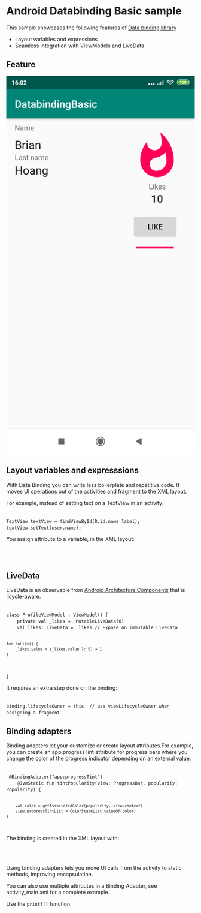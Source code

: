 # Android Databinding Basic sample

This sample showcases the following features of [Data binding library](https://developer.android.com/topic/libraries/data-binding/index.html)

- Layout variables and expressions
- Seamless integration with ViewModels and LiveData

## Feature

![Alt text](/screenshots/screenshot.png?raw=true "ViewModelActivity")

## Layout variables and expresssions
With Data Binding you can write less boilerplate and repetitive code. It moves UI operations out of the activities and fragment to the XML layout.

For example, instead of setting text on a TextView in an activity:

<code>
TextView textView = findViewById(R.id.name_label);
textView.setText(user.name);
</code>

You assign attribute to a variable, in the XML layout:

<code>
<TextView
    android:layout_width="wrap_content"
    android:layout_height="wrap_content"
    android:text="@{viewmodel.name}" />
</code>

## LiveData
LiveData is an observable from [Android Architecture Components](https://developer.android.com/topic/libraries/architecture) that is licycle-aware.

<code>
class ProfileViewModel : ViewModel() {
    private val _likes =  MutableLiveData(0)
    val likes: LiveData<Int> = _likes // Expose an immutable LiveData

    fun onLike() {
        _likes.value = (_likes.value ?: 0) + 1
    }
}
</code>

It requires an extra step done on the binding:

<code>
binding.lifecycleOwner = this  // use viewLifecycleOwner when assigning a fragment
</code>

## Binding adapters
Binding adapters let your customize or create layout attributes.For example, you can create an app:progressTint attribute for progress bars where you change the color of the progress indicator depending on an external value.

<code>
 @BindingAdapter("app:progressTint")
    @JvmStatic fun tintPopularity(view: ProgressBar, popularity: Popularity) {

        val color = getAssociatedColor(popularity, view.context)
        view.progressTintList = ColorStateList.valueOf(color)
    }
</code>

The binding is created in the XML layout with:

<code>
  <ProgressBar
        app:progressTint="@{viewmodel.popularity}" />
</code>

Using binding adapters lets you move UI calls from the activity to static methods, improving encapsulation.

You can also use multiple attributes in a Binding Adapter, see activity_main.xml for a complete example.

<p>Use the <code>printf()</code> function.</p>
